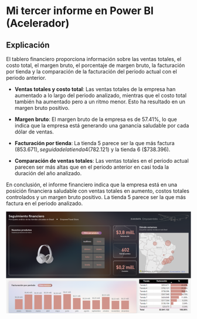 # Mi tercer informe en Power BI (Acelerador)

## Explicación

El tablero financiero proporciona información sobre las ventas totales, el costo total, el margen bruto, el porcentaje de margen bruto, la facturación por tienda y la comparación de la facturación del periodo actual con el periodo anterior.

- **Ventas totales y costo total**:  Las ventas totales de la empresa han aumentado a lo largo del periodo analizado, mientras que el costo total también ha aumentado pero a un ritmo menor. Esto ha resultado en un margen bruto positivo.

- **Margen bruto**: El margen bruto de la empresa es de 57.41%, lo que indica que la empresa está generando una ganancia saludable por cada dólar de ventas.

- **Facturación por tienda**: La tienda 5 parece ser la que más factura  ($853.671), seguida de la tienda 4 ($782.121) y la tienda 6 ($738.396).

- **Comparación de ventas totales**: Las ventas totales en el periodo actual parecen ser más altas que en el periodo anterior en casi toda la duración del año analizado.

En conclusión, el informe financiero indica que la empresa está en una posición financiera saludable con ventas totales en aumento, costos totales controlados y un margen bruto positivo. La tienda 5 parece ser la que más factura en el periodo analizado.

![alt text](image.png)